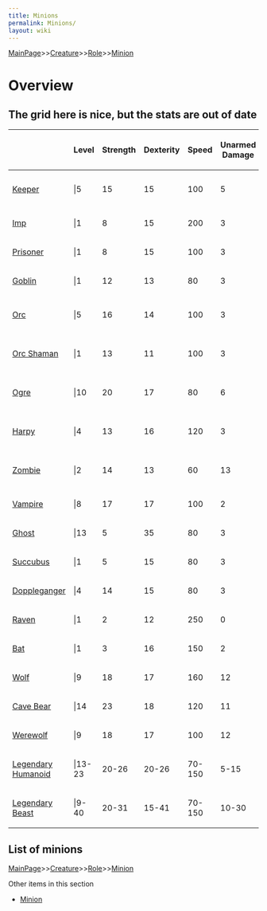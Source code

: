 ```yaml
---
title: Minions
permalink: Minions/
layout: wiki
---
```


[MainPage](/keeperrl_wiki/ "wikilink")>>[Creature](/keeperrl_wiki/Creature "wikilink")>>[Role](/keeperrl_wiki/Role "wikilink")>>[Minion](/keeperrl_wiki/Minion "wikilink")

Overview
========

The grid here is nice, but the stats are out of date
----------------------------------------------------

<table>
<thead>
<tr class="header">
<th></th>
<th><p>Level</p></th>
<th><p>Strength</p></th>
<th><p>Dexterity</p></th>
<th><p>Speed</p></th>
<th><p>Unarmed<br />
Damage</p></th>
<th><p>Salary</p></th>
<th><p>Can<br />
Equip</p></th>
<th><p>Skills</p></th>
</tr>
</thead>
<tbody>
<tr class="odd">
<td><p><a href="Keeper" class="uri" title="wikilink">Keeper</a></p></td>
<td><p>|5</p></td>
<td><p>15</p></td>
<td><p>15</p></td>
<td><p>100</p></td>
<td><p>5</p></td>
<td><p>-</p></td>
<td><p>YES</p></td>
<td><p>Sorcery 0.2</p></td>
</tr>
<tr class="even">
<td><p><a href="Imp" class="uri" title="wikilink">Imp</a></p></td>
<td><p>|1</p></td>
<td><p>8</p></td>
<td><p>15</p></td>
<td><p>200</p></td>
<td><p>3</p></td>
<td><p>-</p></td>
<td><p>-</p></td>
<td><p>-</p></td>
</tr>
<tr class="odd">
<td><p><a href="Prisoner" class="uri" title="wikilink">Prisoner</a></p></td>
<td><p>|1</p></td>
<td><p>8</p></td>
<td><p>15</p></td>
<td><p>100</p></td>
<td><p>3</p></td>
<td><p>-</p></td>
<td><p>-</p></td>
<td><p>-</p></td>
</tr>
<tr class="even">
<td><p><a href="Goblin" class="uri" title="wikilink">Goblin</a></p></td>
<td><p>|1</p></td>
<td><p>12</p></td>
<td><p>13</p></td>
<td><p>80</p></td>
<td><p>3</p></td>
<td><p>10</p></td>
<td><p>-</p></td>
</tr>
<tr class="odd">
<td><p><a href="Orc" class="uri" title="wikilink">Orc</a></p></td>
<td><p>|5</p></td>
<td><p>16</p></td>
<td><p>14</p></td>
<td><p>100</p></td>
<td><p>3</p></td>
<td><p>20</p></td>
<td><p>YES</p></td>
<td><p>Weapon 0.3</p></td>
</tr>
<tr class="even">
<td><p><a href="Orc_Shaman" title="wikilink">Orc Shaman</a></p></td>
<td><p>|1</p></td>
<td><p>13</p></td>
<td><p>11</p></td>
<td><p>100</p></td>
<td><p>3</p></td>
<td><p>20</p></td>
<td><p>YES</p></td>
<td><p>Sorcery 0.7</p></td>
</tr>
<tr class="odd">
<td><p><a href="Ogre" class="uri" title="wikilink">Ogre</a></p></td>
<td><p>|10</p></td>
<td><p>20</p></td>
<td><p>17</p></td>
<td><p>80</p></td>
<td><p>6</p></td>
<td><p>40</p></td>
<td><p>YES</p></td>
<td><p>Weapon 0.3</p></td>
</tr>
<tr class="even">
<td><p><a href="Harpy" class="uri" title="wikilink">Harpy</a></p></td>
<td><p>|4</p></td>
<td><p>13</p></td>
<td><p>16</p></td>
<td><p>120</p></td>
<td><p>3</p></td>
<td><p>40</p></td>
<td><p>YES</p></td>
<td><p>Archery 1.0</p></td>
</tr>
<tr class="odd">
<td><p><a href="Zombie" class="uri" title="wikilink">Zombie</a></p></td>
<td><p>|2</p></td>
<td><p>14</p></td>
<td><p>13</p></td>
<td><p>60</p></td>
<td><p>13</p></td>
<td><p>10</p></td>
<td><p>YES</p></td>
<td><p>Sorcery 0.1</p></td>
</tr>
<tr class="even">
<td><p><a href="Vampire" class="uri" title="wikilink">Vampire</a></p></td>
<td><p>|8</p></td>
<td><p>17</p></td>
<td><p>17</p></td>
<td><p>100</p></td>
<td><p>2</p></td>
<td><p>40</p></td>
<td><p>YES</p></td>
<td><p>-</p></td>
</tr>
<tr class="odd">
<td><p><a href="Ghost" class="uri" title="wikilink">Ghost</a></p></td>
<td><p>|13</p></td>
<td><p>5</p></td>
<td><p>35</p></td>
<td><p>80</p></td>
<td><p>3</p></td>
<td><p>-</p></td>
<td><p>-</p></td>
<td><p>-</p></td>
</tr>
<tr class="even">
<td><p><a href="Succubus" class="uri" title="wikilink">Succubus</a></p></td>
<td><p>|1</p></td>
<td><p>5</p></td>
<td><p>15</p></td>
<td><p>80</p></td>
<td><p>3</p></td>
<td><p>-</p></td>
<td><p>-</p></td>
<td><p>-</p></td>
</tr>
<tr class="odd">
<td><p><a href="Doppleganger" class="uri" title="wikilink">Doppleganger</a></p></td>
<td><p>|4</p></td>
<td><p>14</p></td>
<td><p>15</p></td>
<td><p>80</p></td>
<td><p>3</p></td>
<td><p>-</p></td>
<td><p>-</p></td>
<td><p>-</p></td>
</tr>
<tr class="even">
<td><p><a href="Raven" class="uri" title="wikilink">Raven</a></p></td>
<td><p>|1</p></td>
<td><p>2</p></td>
<td><p>12</p></td>
<td><p>250</p></td>
<td><p>0</p></td>
<td><p>-</p></td>
<td><p>-</p></td>
<td><p>-</p></td>
</tr>
<tr class="odd">
<td><p><a href="Bat" class="uri" title="wikilink">Bat</a></p></td>
<td><p>|1</p></td>
<td><p>3</p></td>
<td><p>16</p></td>
<td><p>150</p></td>
<td><p>2</p></td>
<td><p>-</p></td>
<td><p>-</p></td>
<td><p>-</p></td>
</tr>
<tr class="even">
<td><p><a href="Wolf" class="uri" title="wikilink">Wolf</a></p></td>
<td><p>|9</p></td>
<td><p>18</p></td>
<td><p>17</p></td>
<td><p>160</p></td>
<td><p>12</p></td>
<td><p>-</p></td>
<td><p>-</p></td>
<td><p>-</p></td>
</tr>
<tr class="odd">
<td><p><a href="Cave_Bear" title="wikilink">Cave Bear</a></p></td>
<td><p>|14</p></td>
<td><p>23</p></td>
<td><p>18</p></td>
<td><p>120</p></td>
<td><p>11</p></td>
<td><p>-</p></td>
<td><p>-</p></td>
<td><p>-</p></td>
</tr>
<tr class="even">
<td><p><a href="Werewolf" class="uri" title="wikilink">Werewolf</a></p></td>
<td><p>|9</p></td>
<td><p>18</p></td>
<td><p>17</p></td>
<td><p>100</p></td>
<td><p>12</p></td>
<td><p>-</p></td>
<td><p>YES</p></td>
<td><p>-</p></td>
</tr>
<tr class="odd">
<td><p><a href="Legendary_Humanoid" title="wikilink">Legendary Humanoid</a></p></td>
<td><p>|13-23</p></td>
<td><p>20-26</p></td>
<td><p>20-26</p></td>
<td><p>70-150</p></td>
<td><p>5-15</p></td>
<td><p>40</p></td>
<td><p>YES</p></td>
<td><p>All 0.0 – 1.0</p></td>
</tr>
<tr class="even">
<td><p><a href="Legendary_Beast" title="wikilink">Legendary Beast</a></p></td>
<td><p>|9-40</p></td>
<td><p>20-31</p></td>
<td><p>15-41</p></td>
<td><p>70-150</p></td>
<td><p>10-30</p></td>
<td><p>-</p></td>
<td><p>YES</p></td>
<td><p>-</p></td>
</tr>
</tbody>
</table>

List of minions
---------------

[MainPage](/keeperrl_wiki/ "wikilink")>>[Creature](/keeperrl_wiki/Creature "wikilink")>>[Role](/keeperrl_wiki/Role "wikilink")>>[Minion](/keeperrl_wiki/Minion "wikilink")

Other items in this section
-    [Minion](/keeperrl_wiki/Minion "wikilink")
